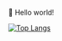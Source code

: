 🎊 Hello world!

[![Top Langs](https://github-readme-stats.vercel.app/api?username=laiczhang&theme=dark&show_icons=true)](https://github.com/anuraghazra/github-readme-stats)
